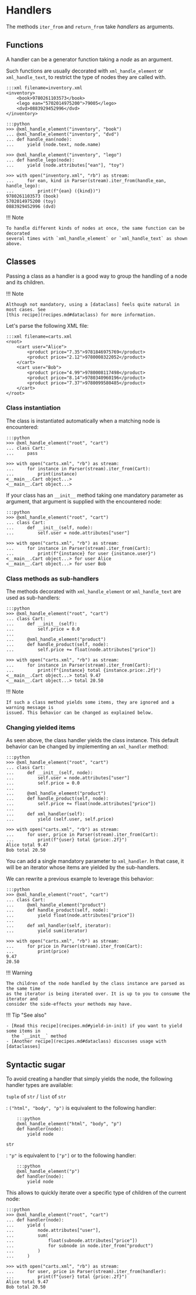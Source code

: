 # Handlers

The methods `iter_from` and `return_from` take _handlers_ as arguments.

## Functions

A handler can be a generator function taking a _node_ as an argument.

Such functions are usually decorated with `xml_handle_element` or `xml_handle_text`, to
restrict the type of nodes they are called with.

    :::xml filename=inventory.xml
    <inventory>
        <book>9780261103573</book>
        <lego ean="5702014975200">79005</lego>
        <dvd>0883929452996</dvd>
    </inventory>

<!---->

    :::python
    >>> @xml_handle_element("inventory", "book")
    ... @xml_handle_element("inventory", "dvd")
    ... def handle_ean(node):
    ...     yield (node.text, node.name)

    >>> @xml_handle_element("inventory", "lego")
    ... def handle_lego(node):
    ...     yield (node.attributes["ean"], "toy")

    >>> with open("inventory.xml", "rb") as stream:
    ...     for ean, kind in Parser(stream).iter_from(handle_ean, handle_lego):
    ...         print(f"{ean} ({kind})")
    9780261103573 (book)
    5702014975200 (toy)
    0883929452996 (dvd)

!!! Note

    To handle different kinds of nodes at once, the same function can be decorated
    several times with `xml_handle_element` or `xml_handle_text` as shown above.

## Classes

Passing a class as a handler is a good way to group the handling of a node and its
children.

!!! Note

    Although not mandatory, using a [dataclass] feels quite natural in most cases. See
    [this recipe](recipes.md#dataclass) for more information.

[dataclass]: https://docs.python.org/3/library/dataclasses.html

Let's parse the following XML file:

    :::xml filename=carts.xml
    <root>
        <cart user="Alice">
            <product price="7.35">9781846975769</product>
            <product price="2.12">9780008322052</product>
        </cart>
        <cart user="Bob">
            <product price="4.99">9780008117498</product>
            <product price="8.14">9780340960196</product>
            <product price="7.37">9780099580485</product>
        </cart>
    </root>

### Class instantiation

The class is instantiated automatically when a matching node is encountered:

    :::python
    >>> @xml_handle_element("root", "cart")
    ... class Cart:
    ...     pass

    >>> with open("carts.xml", "rb") as stream:
    ...     for instance in Parser(stream).iter_from(Cart):
    ...         print(instance)
    <__main__.Cart object...>
    <__main__.Cart object...>

If your class has an `__init__` method taking one mandatory parameter as argument, that
argument is supplied with the encountered node:

    :::python
    >>> @xml_handle_element("root", "cart")
    ... class Cart:
    ...     def __init__(self, node):
    ...         self.user = node.attributes["user"]

    >>> with open("carts.xml", "rb") as stream:
    ...     for instance in Parser(stream).iter_from(Cart):
    ...         print(f"{instance} for user {instance.user}")
    <__main__.Cart object...> for user Alice
    <__main__.Cart object...> for user Bob

### Class methods as sub-handlers

The methods decorated with `xml_handle_element` or `xml_handle_text` are used as
sub-handlers:

    :::python
    >>> @xml_handle_element("root", "cart")
    ... class Cart:
    ...     def __init__(self):
    ...         self.price = 0.0
    ...
    ...     @xml_handle_element("product")
    ...     def handle_product(self, node):
    ...         self.price += float(node.attributes["price"])

    >>> with open("carts.xml", "rb") as stream:
    ...     for instance in Parser(stream).iter_from(Cart):
    ...         print(f"{instance} total {instance.price:.2f}")
    <__main__.Cart object...> total 9.47
    <__main__.Cart object...> total 20.50

!!! Note

    If such a class method yields some items, they are ignored and a warning message is
    issued. This behavior can be changed as explained below.

### Changing yielded items

As seen above, the class handler yields the class instance. This default behavior can be
changed by implementing an `xml_handler` method:

    :::python
    >>> @xml_handle_element("root", "cart")
    ... class Cart:
    ...     def __init__(self, node):
    ...         self.user = node.attributes["user"]
    ...         self.price = 0.0
    ...
    ...     @xml_handle_element("product")
    ...     def handle_product(self, node):
    ...         self.price += float(node.attributes["price"])
    ...
    ...     def xml_handler(self):
    ...         yield (self.user, self.price)

    >>> with open("carts.xml", "rb") as stream:
    ...     for user, price in Parser(stream).iter_from(Cart):
    ...         print(f"{user} total {price:.2f}")
    Alice total 9.47
    Bob total 20.50

You can add a single mandatory parameter to `xml_handler`. In that case, it will be an
iterator whose items are yielded by the sub-handlers.

We can rewrite a previous example to leverage this behavior:

    :::python
    >>> @xml_handle_element("root", "cart")
    ... class Cart:
    ...     @xml_handle_element("product")
    ...     def handle_product(self, node):
    ...         yield float(node.attributes["price"])
    ...
    ...     def xml_handler(self, iterator):
    ...         yield sum(iterator)

    >>> with open("carts.xml", "rb") as stream:
    ...     for price in Parser(stream).iter_from(Cart):
    ...         print(price)
    9.47
    20.50

!!! Warning

    The children of the node handled by the class instance are parsed as the same time
    as the iterator is being iterated over. It is up to you to consume the iterator and
    consider the side-effects your methods may have.

!!! Tip "See also"

    - [Read this recipe](recipes.md#yield-in-init) if you want to yield some items in
      the `__init__` method
    - [Another recipe](recipes.md#dataclass) discusses usage with [dataclasses]

[dataclasses]: https://docs.python.org/3/library/dataclasses.html

## Syntactic sugar

To avoid creating a handler that simply yields the node, the following handler types are
available:

`tuple` of `str` / `list` of `str`

: `("html", "body", "p")` is equivalent to the following handler:

        :::python
        @xml_handle_element("html", "body", "p")
        def handler(node):
            yield node

`str`

: `"p"` is equivalent to `["p"]` or to the following handler:

        :::python
        @xml_handle_element("p")
        def handler(node):
            yield node

This allows to quickly iterate over a specific type of children of the current node:

    :::python
    >>> @xml_handle_element("root", "cart")
    ... def handler(node):
    ...     yield (
    ...         node.attributes["user"],
    ...         sum(
    ...             float(subnode.attributes["price"])
    ...             for subnode in node.iter_from("product")
    ...         )
    ...     )

    >>> with open("carts.xml", "rb") as stream:
    ...     for user, price in Parser(stream).iter_from(handler):
    ...         print(f"{user} total {price:.2f}")
    Alice total 9.47
    Bob total 20.50

